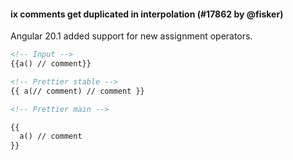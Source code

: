 #### ix comments get duplicated in interpolation (#17862 by @fisker)

Angular 20.1 added support for new assignment operators.

<!-- prettier-ignore -->
```html
<!-- Input -->
{{a() // comment}}

<!-- Prettier stable -->
{{ a(// comment) // comment }}

<!-- Prettier main -->

{{
  a() // comment
}}
```

